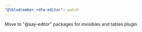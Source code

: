 ```yaml
---
"@lblod/ember-rdfa-editor": patch
---
```


Move to "@say-editor" packages for invisibles and tables plugin
